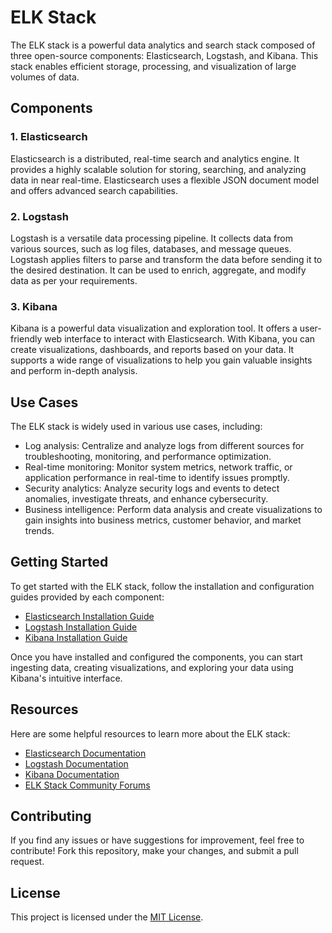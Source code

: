 # ELK Stack

The ELK stack is a powerful data analytics and search stack composed of three open-source components: Elasticsearch, Logstash, and Kibana. This stack enables efficient storage, processing, and visualization of large volumes of data.

## Components

### 1. Elasticsearch

Elasticsearch is a distributed, real-time search and analytics engine. It provides a highly scalable solution for storing, searching, and analyzing data in near real-time. Elasticsearch uses a flexible JSON document model and offers advanced search capabilities.

### 2. Logstash

Logstash is a versatile data processing pipeline. It collects data from various sources, such as log files, databases, and message queues. Logstash applies filters to parse and transform the data before sending it to the desired destination. It can be used to enrich, aggregate, and modify data as per your requirements.

### 3. Kibana

Kibana is a powerful data visualization and exploration tool. It offers a user-friendly web interface to interact with Elasticsearch. With Kibana, you can create visualizations, dashboards, and reports based on your data. It supports a wide range of visualizations to help you gain valuable insights and perform in-depth analysis.

## Use Cases

The ELK stack is widely used in various use cases, including:

- Log analysis: Centralize and analyze logs from different sources for troubleshooting, monitoring, and performance optimization.
- Real-time monitoring: Monitor system metrics, network traffic, or application performance in real-time to identify issues promptly.
- Security analytics: Analyze security logs and events to detect anomalies, investigate threats, and enhance cybersecurity.
- Business intelligence: Perform data analysis and create visualizations to gain insights into business metrics, customer behavior, and market trends.

## Getting Started

To get started with the ELK stack, follow the installation and configuration guides provided by each component:

- [Elasticsearch Installation Guide](link-to-elasticsearch-installation-guide)
- [Logstash Installation Guide](link-to-logstash-installation-guide)
- [Kibana Installation Guide](link-to-kibana-installation-guide)

Once you have installed and configured the components, you can start ingesting data, creating visualizations, and exploring your data using Kibana's intuitive interface.

## Resources

Here are some helpful resources to learn more about the ELK stack:

- [Elasticsearch Documentation](link-to-elasticsearch-documentation)
- [Logstash Documentation](link-to-logstash-documentation)
- [Kibana Documentation](link-to-kibana-documentation)
- [ELK Stack Community Forums](link-to-elk-community-forums)

## Contributing

If you find any issues or have suggestions for improvement, feel free to contribute! Fork this repository, make your changes, and submit a pull request.

## License

This project is licensed under the [MIT License](link-to-mit-license).

